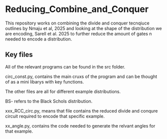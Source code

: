 # Reducing_Combine_and_Conquer

This repository works on combining the divide and conquer tecnqiuce outlines by Nmaju et al, 2025 and
looking at the shape of the distribution we are encoding, Sarell et al. 2025 to further reduce the amount of gates n
needed to encode a distribution.

## Key files
All of the relevant programs can be found in the src folder.

circ_const.py, contains the main cruxs of the program and can be thought of as a mini libarys with key functions.

The other files are all for different example distributions.

BS- refers to the Black Schols distribution.

xxx_RCC_circ.py, means that file contains the reduced divide and conqure circuit required to encode that specific example.

xx_angle.py, contains the code needed to generate the relvant angles for that example.